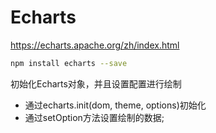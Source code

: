 # Echarts

https://echarts.apache.org/zh/index.html

```bash
npm install echarts --save
```

初始化Echarts对象，并且设置配置进行绘制

- 通过echarts.init(dom, theme, options)初始化
- 通过setOption方法设置绘制的数据;